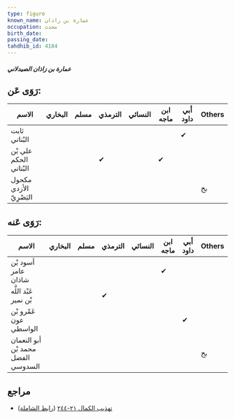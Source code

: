 ```yaml
---
type: figure
known_name: عمارة بن زاذان
occupation: محدث
birth_date:
passing_date:
tahdhib_id: 4184
---
```

##### عمارة بن زاذان الصيدلاني

## رَوَى عَن:
| الاسم                   | البخاري | مسلم | الترمذي | النسائي | ابن ماجه | أبي داود | Others |
| ----------------------- | ------- | ---- | ------- | ------- | -------- | -------- | ------ |
| ثابت البْناني           |         |      |         |         |          | ✔        |        |
| علي بْن الحكم البْناني  |         |      | ✔       |         | ✔        |          |        |
| مكحول الأزدي البَصْرِيّ |         |      |         |         |          |          | بخ     |
## رَوَى عَنه:
| الاسم                              | البخاري | مسلم | الترمذي | النسائي | ابن ماجه | أبي داود | Others |
| ---------------------------------- | ------- | ---- | ------- | ------- | -------- | -------- | ------ |
| أسود بْن عامر شاذان                |         |      |         |         | ✔        |          |        |
| عَبْد اللَّه بْن نمير              |         |      | ✔       |         |          |          |        |
| عَمْرو بْن عون الواسطي             |         |      |         |         |          | ✔        |        |
| أبو النعمان محمد بْن الفضل السدوسي |         |      |         |         |          |          | بخ     |
## مراجع
- [تهذيب الكمال ٢١-٢٤٤](obsidian://open?vault=Tahdhib-al-Kamal&file=Figures/٤١٨٤-عمارة%20بن%20زاذان%20الصيدلاني) ([رابط الشاملة](https://shamela.ws/book/3722/10891))